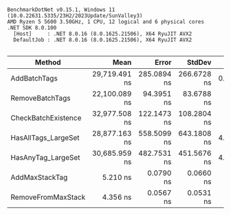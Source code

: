 ```

BenchmarkDotNet v0.15.1, Windows 11 (10.0.22631.5335/23H2/2023Update/SunValley3)
AMD Ryzen 5 5600 3.50GHz, 1 CPU, 12 logical and 6 physical cores
.NET SDK 8.0.100
  [Host]     : .NET 8.0.16 (8.0.1625.21506), X64 RyuJIT AVX2
  DefaultJob : .NET 8.0.16 (8.0.1625.21506), X64 RyuJIT AVX2


```
| Method              | Mean          | Error       | StdDev      | Gen0   | Gen1   | Allocated |
|-------------------- |--------------:|------------:|------------:|-------:|-------:|----------:|
| AddBatchTags        | 29,719.491 ns | 285.0894 ns | 266.6728 ns | 0.4883 |      - |    8176 B |
| RemoveBatchTags     | 22,100.089 ns |  94.3951 ns |  83.6788 ns |      - |      - |         - |
| CheckBatchExistence | 32,977.508 ns | 122.1473 ns | 108.2804 ns |      - |      - |         - |
| HasAllTags_LargeSet | 28,877.163 ns | 558.5099 ns | 643.1808 ns | 4.3640 | 0.5493 |   73320 B |
| HasAnyTag_LargeSet  | 30,685.959 ns | 482.7531 ns | 451.5676 ns | 4.3640 | 0.5493 |   73320 B |
| AddMaxStackTag      |      5.210 ns |   0.0790 ns |   0.0660 ns |      - |      - |         - |
| RemoveFromMaxStack  |      4.356 ns |   0.0567 ns |   0.0531 ns |      - |      - |         - |
